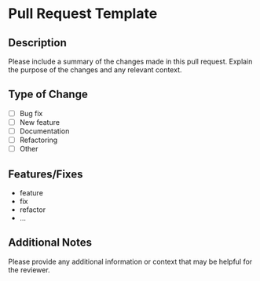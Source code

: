 # Pull Request Template

## Description
Please include a summary of the changes made in this pull request. Explain the purpose of the changes and any relevant context.

## Type of Change
- [ ] Bug fix
- [ ] New feature
- [ ] Documentation
- [ ] Refactoring
- [ ] Other

## Features/Fixes
- feature
- fix
- refactor
- ...

## Additional Notes
Please provide any additional information or context that may be helpful for the reviewer.